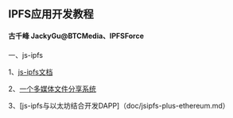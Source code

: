 ## IPFS应用开发教程
#### 古千峰 JackyGu@BTCMedia、IPFSForce

一、js-ipfs

1、[js-ipfs文档](doc/jsipfs-api.md)

2、[一个多媒体文件分享系统](doc/jsipfs-uploader.md)

3、[js-ipfs与以太坊结合开发DAPP]（doc/jsipfs-plus-ethereum.md）
